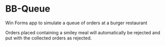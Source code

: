 # BB-Queue
Win Forms app to simulate a queue of orders at a burger restaurant

Orders placed containing a smiley meal will automatically be rejected and put with the collected orders as rejected.
